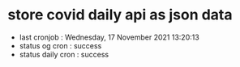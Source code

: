 # store covid daily api as json data

- last cronjob : Wednesday, 17 November 2021 13:20:13
- status og cron : success
- status daily cron : success
      
      
